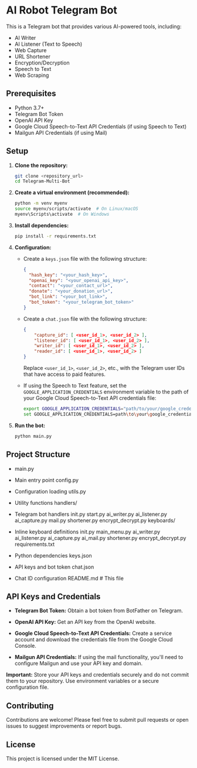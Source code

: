 # AI Robot Telegram Bot

This is a Telegram bot that provides various AI-powered tools, including:

- AI Writer
- AI Listener (Text to Speech)
- Web Capture
- URL Shortener
- Encryption/Decryption
- Speech to Text
- Web Scraping

## Prerequisites

- Python 3.7+
- Telegram Bot Token
- OpenAI API Key
- Google Cloud Speech-to-Text API Credentials (if using Speech to Text)
- Mailgun API Credentials (if using Mail)

## Setup

1.  **Clone the repository:**

    ```bash
    git clone <repository_url>
    cd Telegram-Multi-Bot
    ```

2.  **Create a virtual environment (recommended):**

    ```bash
    python -m venv myenv
    source myenv/scripts/activate  # On Linux/macOS
    myenv\Scripts\activate  # On Windows
    ```

3.  **Install dependencies:**

    ```bash
    pip install -r requirements.txt
    ```

4.  **Configuration:**

    - Create a `keys.json` file with the following structure:

      ```json
      {
        "hash_key": "<your_hash_key>",
        "openai_key": "<your_openai_api_key>",
        "contact": "<your_contact_url>",
        "donate": "<your_donation_url>",
        "bot_link": "<your_bot_link>",
        "bot_token": "<your_telegram_bot_token>"
      }
      ```

    - Create a `chat.json` file with the following structure:

      ```json
      {
          "capture_id": [ <user_id_1>, <user_id_2> ],
          "listener_id": [ <user_id_1>, <user_id_2> ],
          "writer_id": [ <user_id_1>, <user_id_2> ],
          "reader_id": [ <user_id_1>, <user_id_2> ]
      }
      ```

      Replace `<user_id_1>`, `<user_id_2>`, etc., with the Telegram user IDs that have access to paid features.

    - If using the Speech to Text feature, set the `GOOGLE_APPLICATION_CREDENTIALS` environment variable to the path of your Google Cloud Speech-to-Text API credentials file:

      ```bash
      export GOOGLE_APPLICATION_CREDENTIALS="path/to/your/google_credentials.json"  # Linux/macOS
      set GOOGLE_APPLICATION_CREDENTIALS=path\to\your\google_credentials.json  # Windows
      ```

5.  **Run the bot:**

    ```bash
    python main.py
    ```

## Project Structure

- main.py

- Main entry point config.py

- Configuration loading utils.py

- Utility functions handlers/

- Telegram bot handlers init.py start.py ai_writer.py ai_listener.py ai_capture.py mail.py shortener.py encrypt_decrypt.py keyboards/

- Inline keyboard definitions init.py main_menu.py ai_writer.py ai_listener.py ai_capture.py ai_mail.py shortener.py encrypt_decrypt.py requirements.txt

- Python dependencies keys.json

- API keys and bot token chat.json

- Chat ID configuration README.md # This file

## API Keys and Credentials

- **Telegram Bot Token:** Obtain a bot token from BotFather on Telegram.

- **OpenAI API Key:** Get an API key from the OpenAI website.

- **Google Cloud Speech-to-Text API Credentials:** Create a service account and download the credentials file from the Google Cloud Console.

- **Mailgun API Credentials:** If using the mail functionality, you'll need to configure Mailgun and use your API key and domain.

**Important:** Store your API keys and credentials securely and do not commit them to your repository. Use environment variables or a secure configuration file.

## Contributing

Contributions are welcome! Please feel free to submit pull requests or open issues to suggest improvements or report bugs.

## License

This project is licensed under the MIT License.
